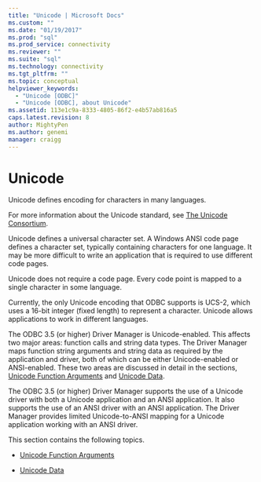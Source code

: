```yaml
---
title: "Unicode | Microsoft Docs"
ms.custom: ""
ms.date: "01/19/2017"
ms.prod: "sql"
ms.prod_service: connectivity
ms.reviewer: ""
ms.suite: "sql"
ms.technology: connectivity
ms.tgt_pltfrm: ""
ms.topic: conceptual
helpviewer_keywords: 
  - "Unicode [ODBC]"
  - "Unicode [ODBC], about Unicode"
ms.assetid: 113e1c9a-8333-4805-86f2-e4b57ab816a5
caps.latest.revision: 8
author: MightyPen
ms.author: genemi
manager: craigg
---
```

# Unicode
Unicode defines encoding for characters in many languages.  
  
 For more information about the Unicode standard, see [The Unicode Consortium](http://www.unicode.org).  
  
 Unicode defines a universal character set. A Windows ANSI code page defines a character set, typically containing characters for one language. It may be more difficult to write an application that is required to use different code pages.  
  
 Unicode does not require a code page. Every code point is mapped to a single character in some language.  
  
 Currently, the only Unicode encoding that ODBC supports is UCS-2, which uses a 16-bit integer (fixed length) to represent a character. Unicode allows applications to work in different languages.  
  
 The ODBC 3.5 (or higher) Driver Manager is Unicode-enabled. This affects two major areas: function calls and string data types. The Driver Manager maps function string arguments and string data as required by the application and driver, both of which can be either Unicode-enabled or ANSI-enabled. These two areas are discussed in detail in the sections, [Unicode Function Arguments](../../../odbc/reference/develop-app/unicode-function-arguments.md) and [Unicode Data](../../../odbc/reference/develop-app/unicode-data.md).  
  
 The ODBC 3.5 (or higher) Driver Manager supports the use of a Unicode driver with both a Unicode application and an ANSI application. It also supports the use of an ANSI driver with an ANSI application. The Driver Manager provides limited Unicode-to-ANSI mapping for a Unicode application working with an ANSI driver.  
  
 This section contains the following topics.  
  
-   [Unicode Function Arguments](../../../odbc/reference/develop-app/unicode-function-arguments.md)  
  
-   [Unicode Data](../../../odbc/reference/develop-app/unicode-data.md)
